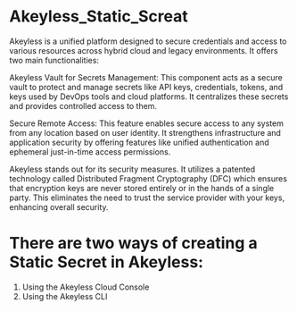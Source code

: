 # Akeyless_Static_Screat

Akeyless is a unified platform designed to secure credentials and access to various resources across hybrid cloud and legacy environments. It offers two main functionalities:

Akeyless Vault for Secrets Management: This component acts as a secure vault to protect and manage secrets like API keys, credentials, tokens, and keys used by DevOps tools and cloud platforms. It centralizes these secrets and provides controlled access to them.

Secure Remote Access: This feature enables secure access to any system from any location based on user identity. It strengthens infrastructure and application security by offering features like unified authentication and ephemeral just-in-time access permissions.

Akeyless stands out for its security measures. It utilizes a patented technology called Distributed Fragment Cryptography (DFC) which ensures that encryption keys are never stored entirely or in the hands of a single party. This eliminates the need to trust the service provider with your keys, enhancing overall security.

 # There are two ways of creating a Static Secret in Akeyless:
1) Using the Akeyless Cloud Console 
2) Using the Akeyless CLI
